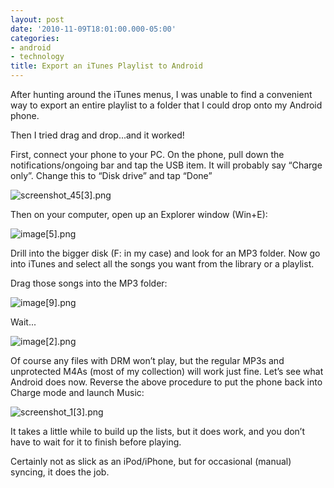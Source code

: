 ```yaml
---
layout: post
date: '2010-11-09T18:01:00.000-05:00'
categories:
- android
- technology
title: Export an iTunes Playlist to Android
---
```



After hunting around the iTunes menus, I was unable to find a convenient way to export an entire playlist to a folder that I could drop onto my Android phone.

Then I tried drag and drop...and it worked!

First, connect your phone to your PC. On the phone, pull down the notifications/ongoing bar and tap the USB item. It will probably say “Charge only”. Change this to “Disk drive” and tap “Done”  

![screenshot_45[3].png](/assets/2010/screenshot_45[3].png)

Then on your computer, open up an Explorer window (Win+E):

![image[5].png](/assets/2010/image[5].png)

Drill into the bigger disk (F: in my case) and look for an MP3 folder. Now go into iTunes and select all the songs you want from the library or a playlist. 

Drag those songs into the MP3 folder:

![image[9].png](/assets/2010/image[9].png)

Wait...

![image[2].png](/assets/2010/image[2].png)

Of course any files with DRM won’t play, but the regular MP3s and unprotected M4As (most of my collection) will work just fine. Let’s see what Android does now. Reverse the above procedure to put the phone back into Charge mode and launch Music:  

![screenshot_1[3].png](/assets/2010/screenshot_1[3].png)

It takes a little while to build up the lists, but it does work, and you don’t have to wait for it to finish before playing.

Certainly not as slick as an iPod/iPhone, but for occasional (manual) syncing, it does the job.